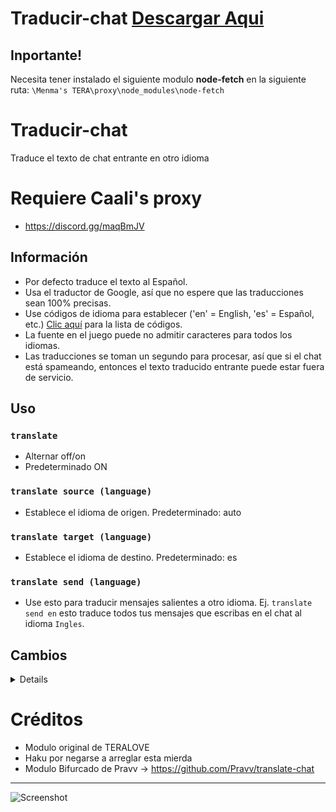 # Traducir-chat [Descargar Aqui](https://github.com/Loliconera/translate-chat-spanish/releases)

## Inportante!
Necesita tener instalado el siguiente modulo **node-fetch** en la siguiente ruta:
`\Menma's TERA\proxy\node_modules\node-fetch`

# Traducir-chat
Traduce el texto de chat entrante en otro idioma

# Requiere Caali's proxy
- https://discord.gg/maqBmJV

## Información
- Por defecto traduce el texto al Español.
- Usa el traductor de Google, así que no espere que las traducciones sean 100% precisas.
- Use códigos de idioma para establecer ('en' = English, 'es' = Español, etc.) [Clic aquí](https://ctrlq.org/code/19899-google-translate-languages) para la lista de códigos.
- La fuente en el juego puede no admitir caracteres para todos los idiomas.
- Las traducciones se toman un segundo para procesar, así que si el chat está spameando, entonces el texto traducido entrante puede estar fuera de servicio.

## Uso
### `translate`
- Alternar off/on
- Predeterminado ON

### `translate source (language)`
- Establece el idioma de origen. Predeterminado: auto

### `translate target (language)`
- Establece el idioma de destino. Predeterminado: es

### `translate send (language)`
- Use esto para traducir mensajes salientes a otro idioma. Ej. `translate send en` esto traduce todos tus mensajes que escribas en el chat al idioma `Ingles`.

## Cambios
<details>

    1.0
    - Eliminar dependencias completamente irrazonables


</details>

# Créditos
- Modulo original de TERALOVE
- Haku por negarse a arreglar esta mierda
- Modulo Bifurcado de Pravv -> https://github.com/Pravv/translate-chat

---

![Screenshot](https://i.imgur.com/JPngjxU.jpg)
